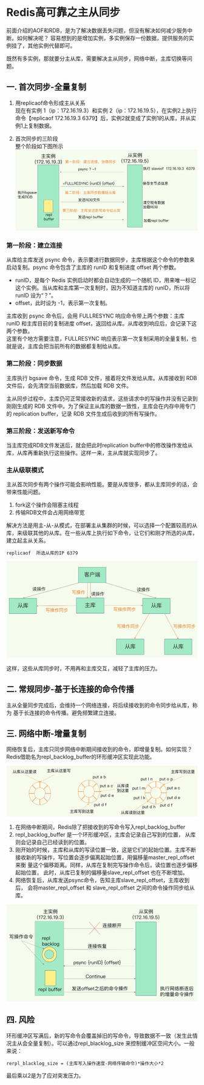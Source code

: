 # Redis高可靠之主从同步
前面介绍的AOF和RDB，是为了解决数据丢失问题，但没有解决如何减少服务中断。如何解决呢？
容易想到的是增加实例，多实例保存一份数据，提供服务的实例挂了，其他实例代替即可。

既然有多实例，那就要分主从库，需要解决主从同步，网络中断，主库切换等问题。
## 一. 首次同步-全量复制
1. 用replicaof命令形成主从关系  
现在有实例 1（ip：172.16.19.3）和实例 2（ip：172.16.19.5），在实例2上执行命令【replicaof 172.16.19.3 6379】后，实例2就变成了实例1的从库，并从实例1上复制数据。

2. 首次同步的三阶段  
整个阶段如下图所示
![img.png](Redis图/主从首次同步三阶段.png)

### 第一阶段：建立连接 
从库给主库发送 psync 命令，表示要进行数据同步，主库根据这个命令的参数来启动复制。psync 命令包含了主库的 runID 和复制进度 offset 两个参数。  
* runID，是每个 Redis 实例启动时都会自动生成的一个随机 ID，用来唯一标记这个实例。当从库和主库第一次复制时，因为不知道主库的 runID，所以将 runID 设为“？”。  
* offset，此时设为 -1，表示第一次复制。  

主库收到 psync 命令后，会用 FULLRESYNC 响应命令带上两个参数：主库 runID 和主库目前的复制进度 offset，返回给从库。从库收到响应后，会记录下这两个参数。  
这里有个地方需要注意，FULLRESYNC 响应表示第一次复制采用的全量复制，也就是说，主库会把当前所有的数据都复制给从库。

### 第二阶段：同步数据
主库执行 bgsave 命令，生成 RDB 文件，接着将文件发给从库。从库接收到 RDB 文件后，会先清空当前数据库，然后加载 RDB 文件。

主从同步过程中，主库仍可正常接收新的请求，这些请求中的写操作并没有记录到刚刚生成的 RDB 文件中。为了保证主从库的数据一致性，主库会在内存中用专门的 replication buffer，记录 RDB 文件生成后收到的所有写操作。

### 第三阶段：发送新写命令
当主库完成RDB文件发送后，就会把此时replication buffer中的修改操作发给从库，从库再重新执行这些操作。这样一来，主从库就实现同步了。

### 主从级联模式
主从首次同步有两个操作可能会影响性能。要是从库很多，都从主库同步的话，会带来性能问题。
1. fork这个操作会阻塞主线程
2. 传输RDB文件会占用网络带宽  

解决方法是用主-从-从模式，在部署主从集群的时候，可以选择一个配置较高的从库，来级联其他的从库。在一些从库上执行如下命令，让它们和刚才所选的从库，建立起主从关系。

    replicaof  所选从库的IP 6379

![img.png](Redis图/主从级联模式.png)

这样，这些从库同步时，不用再和主库交互，减轻了主库的压力。

## 二. 常规同步-基于长连接的命令传播
主从全量同步完成后，会维持一个网络连接，将后续接收到的命令同步给从库，称为
基于长连接的命令传播。避免频繁建立连接。

## 三. 网络中断-增量复制
网络恢复后，主库只同步网络中断期间接收到的命令，即增量复制。如何实现？    
Redis借助名为repl_backlog_buffer的环形缓冲区实现此功能。

![img.png](Redis图/环形缓冲区.png)
1. 在网络中断期间，Redis除了把接收到的写命令写入repl_backlog_buffer
2. repl_backlog_buffer 是一个环形缓冲区，主库会记录自己写到的位置，
从库则会记录自己已经读到的位置。
3. 刚开始的时候，主库和从库的写读位置一致，这是它们的起始位置。主库不断接收新的写操作，写位置会逐步偏离起始位置，用偏移量master_repl_offset来衡 量这个偏移距离。同样，从库在复制完写操作命令后，读位置也逐步偏移起始位置， 此时，从库已复制的偏移量slave_repl_offset 也在不断增加。
4. 网络恢复后，从库发送psync命令，告知主库slave_repl_offset，主库收到后，
会将master_repl_offset 和 slave_repl_offset 之间的命令操作同步给从库。

![img_1.png](Redis图/主从增量同步.png)

## 四. 风险
环形缓冲区写满后，新的写命令会覆盖掉旧的写命令，导致数据不一致（发生此情况主从会全量复制）。可以通过repl_blacklog_size
来控制缓冲区空间大小。一般来说：
    
    rerpl_blacklog_size = (主库写入操作速度-网络传输命令)*操作大小*2
最后乘以2是为了应对突发压力。

